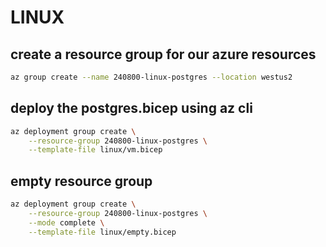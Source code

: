 # LINUX

## create a resource group for our azure resources
```bash
az group create --name 240800-linux-postgres --location westus2 
```

## deploy the postgres.bicep using az cli
```bash
az deployment group create \
    --resource-group 240800-linux-postgres \
    --template-file linux/vm.bicep
```

## empty resource group
```bash
az deployment group create \
    --resource-group 240800-linux-postgres \
    --mode complete \
    --template-file linux/empty.bicep
```